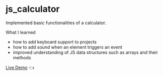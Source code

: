 # js_calculator
Implemented basic functionalities of a calculator.

What I learned
- how to add keyboard support to projects
- how to add sound when an element triggers an event
- improved understanding of JS data structures such as arrays and their methods

[Live Demo](https://chaandharaghav.github.io/etch-a-sketch/) :point_left:
